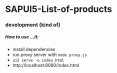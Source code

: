# SAPUI5-List-of-products

### development (kind of)

##### How to use ...it:

- install dependencies
- run proxy server with `node proxy.js`
- `ui5 serve -o index.html`
- http://localhost:8080/index.html
